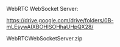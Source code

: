 WebRTC WebSocket Server:

https://drive.google.com/drive/folders/0B-mLEsywAIXBOHlSOHhaUHpQX28/

WebRTCWebSocketServer.zip
